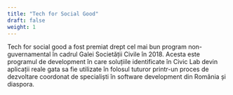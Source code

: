 ```yaml
---
title: "Tech for Social Good"
draft: false
weight: 1
---
```

Tech for social good a fost premiat drept cel mai bun program non-guvernamental în cadrul Galei Societății Civile în 2018. Acesta este programul de development în care soluțiile identificate în Civic Lab devin aplicații reale gata sa fie utilizate în folosul tuturor printr-un proces de dezvoltare coordonat de specialiști în software development din România și diaspora.
